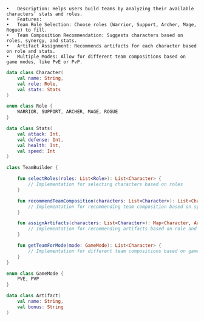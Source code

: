 	•	Description: Helps users build teams by analyzing their available characters’ stats and roles.
	•	Features:
	•	Team Role Selection: Choose roles (Warrior, Support, Archer, Mage, Rogue) to fill.
	•	Team Composition Recommendation: Suggests characters based on roles, synergy, and stats.
	•	Artifact Assignment: Recommends artifacts for each character based on role and stats.
	•	Multiple Modes: Allow for different team compositions based on game modes, like PvE or PvP.
	
```kotlin
data class Character(
    val name: String,
    val role: Role,
    val stats: Stats
)

enum class Role {
    WARRIOR, SUPPORT, ARCHER, MAGE, ROGUE
}

data class Stats(
    val attack: Int,
    val defense: Int,
    val health: Int,
    val speed: Int
)

class TeamBuilder {

    fun selectRoles(roles: List<Role>): List<Character> {
        // Implementation for selecting characters based on roles
    }

    fun recommendTeamComposition(characters: List<Character>): List<Character> {
        // Implementation for recommending team composition based on synergy and stats
    }

    fun assignArtifacts(characters: List<Character>): Map<Character, Artifact> {
        // Implementation for recommending artifacts based on role and stats
    }

    fun getTeamForMode(mode: GameMode): List<Character> {
        // Implementation for different team compositions based on game modes
    }
}

enum class GameMode {
    PVE, PVP
}

data class Artifact(
    val name: String,
    val bonus: String
)
```